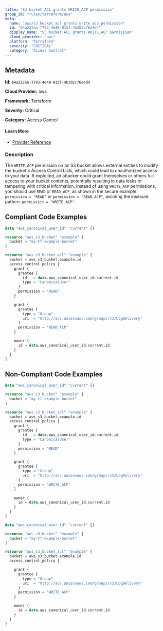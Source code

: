 ```yaml
---
title: "S3 bucket ACL grants WRITE_ACP permission"
group_id: "rules/terraform/aws"
meta:
  name: "aws/s3_bucket_acl_grants_write_acp_permission"
  id: "64a222aa-7793-4e40-915f-4b302c76e4d4"
  display_name: "S3 bucket ACL grants WRITE_ACP permission"
  cloud_provider: "aws"
  platform: "Terraform"
  severity: "CRITICAL"
  category: "Access Control"
---
```

## Metadata

**Id:** `64a222aa-7793-4e40-915f-4b302c76e4d4`

**Cloud Provider:** aws

**Framework:** Terraform

**Severity:** Critical

**Category:** Access Control

#### Learn More

 - [Provider Reference](https://registry.terraform.io/providers/hashicorp/aws/latest/docs/resources/s3_bucket_acl)

### Description

 The `WRITE_ACP` permission on an S3 bucket allows external entities to modify the bucket's Access Control Lists, which could lead to unauthorized access to your data. If exploited, an attacker could grant themselves or others full access to your bucket contents, potentially resulting in data leaks or tampering with critical information. Instead of using `WRITE_ACP` permissions, you should use `READ` or `READ_ACP`, as shown in the secure example: `permission = "READ"` or `permission = "READ_ACP"`, avoiding the insecure pattern: `permission = "WRITE_ACP"`.


## Compliant Code Examples
```terraform
data "aws_canonical_user_id" "current" {}

resource "aws_s3_bucket" "example" {
  bucket = "my-tf-example-bucket"
}

resource "aws_s3_bucket_acl" "example" {
  bucket = aws_s3_bucket.example.id
  access_control_policy {
    grant {
      grantee {
        id   = data.aws_canonical_user_id.current.id
        type = "CanonicalUser"
      }
      permission = "READ"
    }

    grant {
      grantee {
        type = "Group"
        uri  = "http://acs.amazonaws.com/groups/s3/LogDelivery"
      }
      permission = "READ_ACP"
    }

    owner {
      id = data.aws_canonical_user_id.current.id
    }
  }
}

```
## Non-Compliant Code Examples
```terraform
data "aws_canonical_user_id" "current" {}

resource "aws_s3_bucket" "example" {
  bucket = "my-tf-example-bucket"
}

resource "aws_s3_bucket_acl" "example" {
  bucket = aws_s3_bucket.example.id
  access_control_policy {
    grant {
      grantee {
        id   = data.aws_canonical_user_id.current.id
        type = "CanonicalUser"
      }
      permission = "READ"
    }

    grant {
      grantee {
        type = "Group"
        uri  = "http://acs.amazonaws.com/groups/s3/LogDelivery"
      }
      permission = "WRITE_ACP"
    }

    owner {
      id = data.aws_canonical_user_id.current.id
    }
  }
}

```

```terraform
data "aws_canonical_user_id" "current" {}

resource "aws_s3_bucket" "example" {
  bucket = "my-tf-example-bucket"
}

resource "aws_s3_bucket_acl" "example" {
  bucket = aws_s3_bucket.example.id
  access_control_policy {

    grant {
      grantee {
        type = "Group"
        uri  = "http://acs.amazonaws.com/groups/s3/LogDelivery"
      }
      permission = "WRITE_ACP"
    }

    owner {
      id = data.aws_canonical_user_id.current.id
    }
  }
}

```